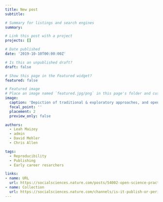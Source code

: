 ```yaml
---
title: New post 
subtitle: 

# Summary for listings and search engines
summary: 

# Link this post with a project
projects: []

# Date published
date: '2019-10-10T00:00:00Z'

# Is this an unpublished draft?
draft: false

# Show this page in the Featured widget?
featured: false

# Featured image
# Place an image named `featured.jpg/png` in this page's folder and customize its options here.
image:
  caption: 'Depiction of traditional & exploratory approaches, and open, confirmatory approaches, illustrating the differences in stages and opportunities.'
  focal_point: ''
  placement: 2
  preview_only: false

authors:
  - Leah Maizey
  - admin
  - David Mehler
  - Chris Allen

tags:
  - Reproducibility
  - Publishing
  - Early career resarchers

links:
- name: URL
  url: https://socialsciences.nature.com/posts/54002-open-science-practices-and-publish-or-perish-dilemmas
- name: Collection
  url: https://socialsciences.nature.com/channels/is-it-publish-or-perish
---
```


